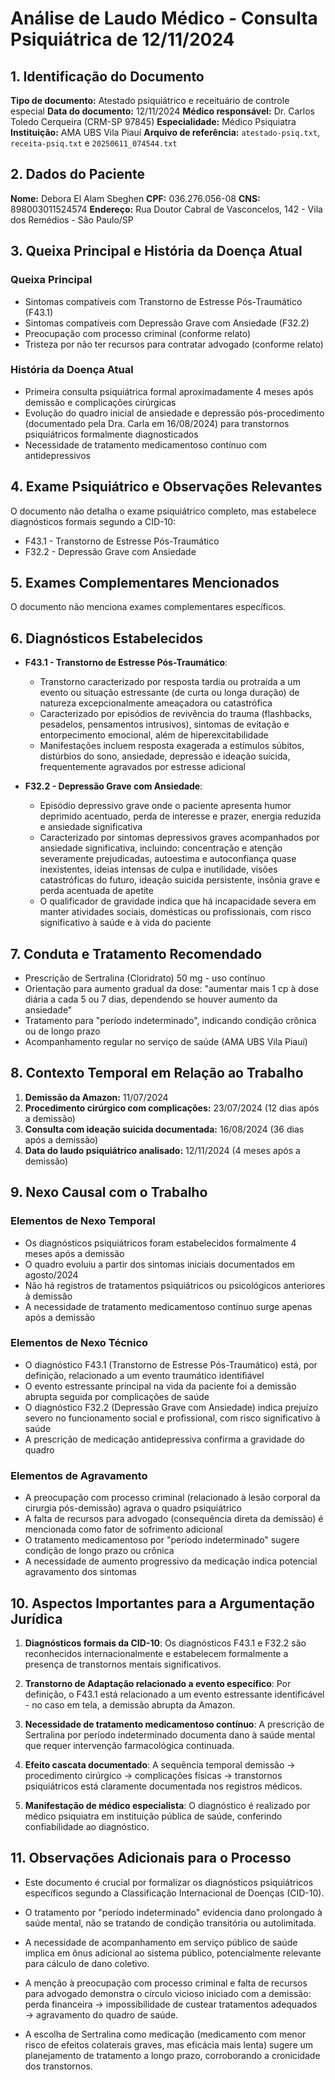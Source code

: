 # Análise de Laudo Médico - Consulta Psiquiátrica de 12/11/2024

## 1. Identificação do Documento

**Tipo de documento:** Atestado psiquiátrico e receituário de controle especial
**Data do documento:** 12/11/2024
**Médico responsável:** Dr. Carlos Toledo Cerqueira (CRM-SP 97845)
**Especialidade:** Médico Psiquiatra
**Instituição:** AMA UBS Vila Piauí
**Arquivo de referência:** `atestado-psiq.txt`, `receita-psiq.txt` e `20250611_074544.txt`

## 2. Dados do Paciente

**Nome:** Debora El Alam Sbeghen
**CPF:** 036.276.056-08
**CNS:** 898003011524574
**Endereço:** Rua Doutor Cabral de Vasconcelos, 142 - Vila dos Remédios - São Paulo/SP

## 3. Queixa Principal e História da Doença Atual

### Queixa Principal
- Sintomas compatíveis com Transtorno de Estresse Pós-Traumático (F43.1)
- Sintomas compatíveis com Depressão Grave com Ansiedade (F32.2)
- Preocupação com processo criminal (conforme relato)
- Tristeza por não ter recursos para contratar advogado (conforme relato)

### História da Doença Atual
- Primeira consulta psiquiátrica formal aproximadamente 4 meses após demissão e complicações cirúrgicas
- Evolução do quadro inicial de ansiedade e depressão pós-procedimento (documentado pela Dra. Carla em 16/08/2024) para transtornos psiquiátricos formalmente diagnosticados
- Necessidade de tratamento medicamentoso contínuo com antidepressivos

## 4. Exame Psiquiátrico e Observações Relevantes

O documento não detalha o exame psiquiátrico completo, mas estabelece diagnósticos formais segundo a CID-10:

- F43.1 - Transtorno de Estresse Pós-Traumático
- F32.2 - Depressão Grave com Ansiedade

## 5. Exames Complementares Mencionados

O documento não menciona exames complementares específicos.

## 6. Diagnósticos Estabelecidos

- **F43.1 - Transtorno de Estresse Pós-Traumático**:
  * Transtorno caracterizado por resposta tardia ou protraída a um evento ou situação estressante (de curta ou longa duração) de natureza excepcionalmente ameaçadora ou catastrófica
  * Caracterizado por episódios de revivência do trauma (flashbacks, pesadelos, pensamentos intrusivos), sintomas de evitação e entorpecimento emocional, além de hiperexcitabilidade
  * Manifestações incluem resposta exagerada a estímulos súbitos, distúrbios do sono, ansiedade, depressão e ideação suicida, frequentemente agravados por estresse adicional

- **F32.2 - Depressão Grave com Ansiedade**:
  * Episódio depressivo grave onde o paciente apresenta humor deprimido acentuado, perda de interesse e prazer, energia reduzida e ansiedade significativa
  * Caracterizado por sintomas depressivos graves acompanhados por ansiedade significativa, incluindo: concentração e atenção severamente prejudicadas, autoestima e autoconfiança quase inexistentes, ideias intensas de culpa e inutilidade, visões catastróficas do futuro, ideação suicida persistente, insônia grave e perda acentuada de apetite
  * O qualificador de gravidade indica que há incapacidade severa em manter atividades sociais, domésticas ou profissionais, com risco significativo à saúde e à vida do paciente

## 7. Conduta e Tratamento Recomendado

- Prescrição de Sertralina (Cloridrato) 50 mg - uso contínuo
- Orientação para aumento gradual da dose: "aumentar mais 1 cp à dose diária a cada 5 ou 7 dias, dependendo se houver aumento da ansiedade"
- Tratamento para "período indeterminado", indicando condição crônica ou de longo prazo
- Acompanhamento regular no serviço de saúde (AMA UBS Vila Piauí)

## 8. Contexto Temporal em Relação ao Trabalho

1. **Demissão da Amazon:** 11/07/2024
2. **Procedimento cirúrgico com complicações:** 23/07/2024 (12 dias após a demissão)
3. **Consulta com ideação suicida documentada:** 16/08/2024 (36 dias após a demissão)
4. **Data do laudo psiquiátrico analisado:** 12/11/2024 (4 meses após a demissão)

## 9. Nexo Causal com o Trabalho

### Elementos de Nexo Temporal
- Os diagnósticos psiquiátricos foram estabelecidos formalmente 4 meses após a demissão
- O quadro evoluiu a partir dos sintomas iniciais documentados em agosto/2024
- Não há registros de tratamentos psiquiátricos ou psicológicos anteriores à demissão
- A necessidade de tratamento medicamentoso contínuo surge apenas após a demissão

### Elementos de Nexo Técnico
- O diagnóstico F43.1 (Transtorno de Estresse Pós-Traumático) está, por definição, relacionado a um evento traumático identifiável
- O evento estressante principal na vida da paciente foi a demissão abrupta seguida por complicações de saúde
- O diagnóstico F32.2 (Depressão Grave com Ansiedade) indica prejuízo severo no funcionamento social e profissional, com risco significativo à saúde
- A prescrição de medicação antidepressiva confirma a gravidade do quadro

### Elementos de Agravamento
- A preocupação com processo criminal (relacionado à lesão corporal da cirurgia pós-demissão) agrava o quadro psiquiátrico
- A falta de recursos para advogado (consequência direta da demissão) é mencionada como fator de sofrimento adicional
- O tratamento medicamentoso por "período indeterminado" sugere condição de longo prazo ou crônica
- A necessidade de aumento progressivo da medicação indica potencial agravamento dos sintomas

## 10. Aspectos Importantes para a Argumentação Jurídica

1. **Diagnósticos formais da CID-10**: Os diagnósticos F43.1 e F32.2 são reconhecidos internacionalmente e estabelecem formalmente a presença de transtornos mentais significativos.

2. **Transtorno de Adaptação relacionado a evento específico**: Por definição, o F43.1 está relacionado a um evento estressante identificável - no caso em tela, a demissão abrupta da Amazon.

3. **Necessidade de tratamento medicamentoso contínuo**: A prescrição de Sertralina por período indeterminado documenta dano à saúde mental que requer intervenção farmacológica continuada.

4. **Efeito cascata documentado**: A sequência temporal demissão → procedimento cirúrgico → complicações físicas → transtornos psiquiátricos está claramente documentada nos registros médicos.

5. **Manifestação de médico especialista**: O diagnóstico é realizado por médico psiquiatra em instituição pública de saúde, conferindo confiabilidade ao diagnóstico.

## 11. Observações Adicionais para o Processo

- Este documento é crucial por formalizar os diagnósticos psiquiátricos específicos segundo a Classificação Internacional de Doenças (CID-10).

- O tratamento por "período indeterminado" evidencia dano prolongado à saúde mental, não se tratando de condição transitória ou autolimitada.

- A necessidade de acompanhamento em serviço público de saúde implica em ônus adicional ao sistema público, potencialmente relevante para cálculo de dano coletivo.

- A menção à preocupação com processo criminal e falta de recursos para advogado demonstra o círculo vicioso iniciado com a demissão: perda financeira → impossibilidade de custear tratamentos adequados → agravamento do quadro de saúde.

- A escolha de Sertralina como medicação (medicamento com menor risco de efeitos colaterais graves, mas eficácia mais lenta) sugere um planejamento de tratamento a longo prazo, corroborando a cronicidade dos transtornos.
